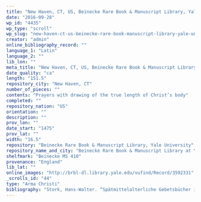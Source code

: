 ```yaml
---
title: "New Haven, CT, US, Beinecke Rare Book & Manuscript Library, Yale University, Beinecke MS 410"
date: "2016-09-28"
wp_id: "4435"
wp_type: "scroll"
wp_slug: "new-haven-ct-us-beinecke-rare-book-manuscript-library-yale-university-beinecke-ms-410"
creator: "admin"
online_bibliography_record: ""
language_1: "Latin"
language_2: ""
lib_lon: ""
meta_title: "New Haven, CT, US, Beinecke Rare Book & Manuscript Library, Yale University, Beinecke MS 410"
date_quality: "ca"
length: "151.5"
repository_city: "New Haven, CT"
number_of_pieces: ""
contents: "Prayers with drawing of the true length of Christ’s body"
completed: ""
repository_nation: "US"
orientation: ""
description: ""
prov_lon: ""
date_start: "1475"
prov_lat: ""
width: "16.5"
repository: "Beinecke Rare Book & Manuscript Library, Yale University"
repository_name_and_city: "Beinecke Rare Book & Manuscript Library at Yale University, New Haven CT US"
shelfmark: "Beinecke MS 410"
provenance: "England"
lib_lat: ""
online_images: "http://brbl-dl.library.yale.edu/vufind/Record/3592331"
_scrolls_id: "44"
type: "Arma Christi"
bibliography: "Stork, Hans-Walter. “Spätmittelalterliche Gebetsbücher in Rollenform in Überlieferung Und Bild.” Gutenberg Jahrschrift 20 (2010): 43–78."
---
```




